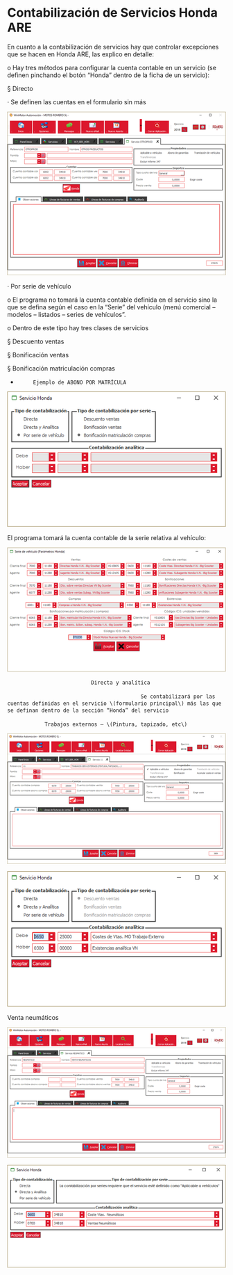# Contabilización de Servicios Honda ARE


  
En cuanto a la contabilización de servicios hay que controlar excepciones que se hacen en Honda ARE, las explico en detalle:

o   Hay tres métodos para configurar la cuenta contable en un servicio \(se definen pinchando el botón “Honda” dentro de la ficha de un servicio\):

§  Directo

·         Se definen las cuentas en el formulario sin más

![](../.gitbook/assets/image%20%2871%29.png)

·         Por serie de vehículo

o   El programa no tomará la cuenta contable definida en el servicio sino la que se defina según el caso en la “Serie” del vehículo \(menú comercial – modelos – listados – series de vehículos”.

o   Dentro de este tipo hay tres clases de servicios

§  Descuento ventas

§  Bonificación ventas

§  Bonificación matriculación compras

-          Ejemplo de ABONO POR MATRÍCULA

![](../.gitbook/assets/image%20%2859%29.png)

El programa tomará la cuenta contable de la serie relativa al vehículo:

![](../.gitbook/assets/image%20%2828%29.png)

                               Directa y analítica

                                               Se contabilizará por las cuentas definidas en el servicio \(formulario principal\) más las que se definan dentro de la sección “Honda” del servicio

                Trabajos externos – \(Pintura, tapizado, etc\)

![](../.gitbook/assets/image%20%2834%29.png)

![](../.gitbook/assets/image%20%2817%29.png)

Venta neumáticos

![](../.gitbook/assets/image%20%2861%29.png)

![](../.gitbook/assets/image%20%289%29.png)


